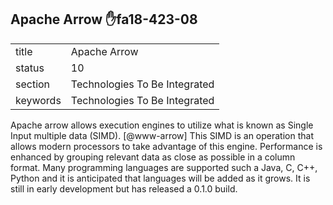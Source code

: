 ## Apache Arrow :hand:fa18-423-08


|          |                               |
| -------- | ----------------------------- |
| title    | Apache Arrow                  | 
| status   | 10                            |
| section  | Technologies To Be Integrated |
| keywords | Technologies To Be Integrated |


     
Apache arrow allows execution engines to utilize what is known as
Single Input multiple data (SIMD). [@www-arrow] This SIMD is an
operation that allows modern processors to take advantage of this
engine.  Performance is enhanced by grouping relevant data as close as
possible in a column format.  Many programming languages are supported
such a Java, C, C++, Python and it is anticipated that languages will
be added as it grows.  It is still in early development but has
released a 0.1.0 build.

